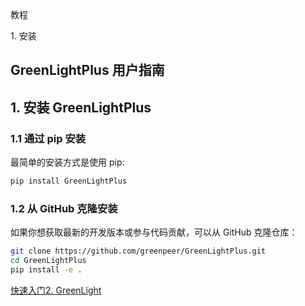 教程

1\. 安装

## GreenLightPlus 用户指南

## 1\. 安装 GreenLightPlus[](#1-installing-greenlightplus)

### 1.1 通过 pip 安装[](#11-installing-via-pip)

最简单的安装方式是使用 pip:

```bash
pip install GreenLightPlus
```

### 1.2 从 GitHub 克隆安装[](#12-installing-from-github-clone)

如果你想获取最新的开发版本或参与代码贡献，可以从 GitHub 克隆仓库：

```bash
git clone https://github.com/greenpeer/GreenLightPlus.git
cd GreenLightPlus
pip install -e .
```

[快速入门](https://botanicbyte.com/quickstart "快速入门")[2\. GreenLight](https://botanicbyte.com/Tutorial/GreenLight "2. GreenLight")